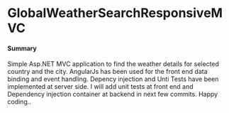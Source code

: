 # GlobalWeatherSearchResponsiveMVC
<h4>Summary</h4>
<p>Simple Asp.NET MVC application to find the weather details for selected country and the city. AngularJs has been used for the front end data binding and event handling. Depency injection and Unti Tests have been implemented at server side. I will add unit tests at front end and Dependency injection container at backend in next few commits. Happy coding.. </p>
